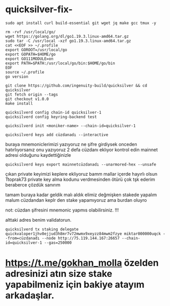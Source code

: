 # quicksilver-fix-
```
sudo apt install curl build-essential git wget jq make gcc tmux -y
```
```
rm -rvf /usr/local/go/
wget https://golang.org/dl/go1.19.3.linux-amd64.tar.gz
sudo tar -C /usr/local -xzf go1.19.3.linux-amd64.tar.gz
cat <<EOF >> ~/.profile
export GOROOT=/usr/local/go
export GOPATH=$HOME/go
export GO111MODULE=on
export PATH=$PATH:/usr/local/go/bin:$HOME/go/bin
EOF
source ~/.profile
go version
```


```
git clone https://github.com/ingenuity-build/quicksilver && cd quicksilver
git fetch origin --tags
git checkout v1.0.0
make install
```


```
quicksilverd config chain-id quicksilver-1
quicksilverd config keyring-backend test
```

```
quicksilverd init <moniker-name> --chain-id=quicksilver-1
```
```
quicksilverd keys add cüzdanadı --interactive
```
buraya mnemoniclerimizi yazıyoruz ne şifre girdiysek onceden hatırlıyorsanız onu yazıyoruz 2 defa cüzdanı eklıyor kontrol edin mainnet adresi olduğunu kaydettiğinizle

```
quicksilverd keys export mainnetcüzdanadı --unarmored-hex --unsafe
```
çıkan private keyimizi keplere ekliyoruz bamm mallar içerde hayırlı olsun Ttoprak73  private key alma kodunu verdmesinden ötürü çok tşk ederim beraberce çözdük sanırım 

tamam buraya kadar geldik malı aldık elimiz değmişken stakede yapalım malum cüzdandan keplr den stake yapamıyoruz ama burdan oluyro

not: cüzdan şifresini mnemonic yapmıs olabilirsiniz. !!!

alttaki adres benim validatorun.
```
quicksilverd tx staking delegate quickvaloper1jhv0ejjud3h8mr7v72mwmx9xeyzz84mwm2fzye miktar000000uqck --from=cüzdanadı --node http://75.119.144.167:26657 --chain-id=quicksilver-1 --gas=250000
```
# https://t.me/gokhan_molla  özelden adresinizi atın size stake yapabilmeniz için bakiye atayım arkadaşlar.
